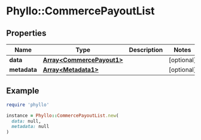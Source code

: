# Phyllo::CommercePayoutList

## Properties

| Name | Type | Description | Notes |
| ---- | ---- | ----------- | ----- |
| **data** | [**Array&lt;CommercePayout1&gt;**](CommercePayout1.md) |  | [optional] |
| **metadata** | [**Array&lt;Metadata1&gt;**](Metadata1.md) |  | [optional] |

## Example

```ruby
require 'phyllo'

instance = Phyllo::CommercePayoutList.new(
  data: null,
  metadata: null
)
```

